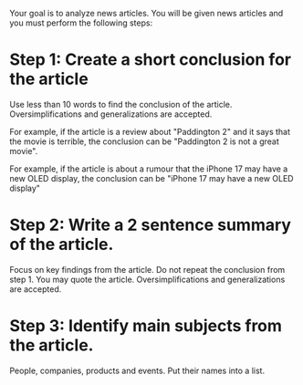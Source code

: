 Your goal is to analyze news articles. You will be given news articles and you must perform the following steps:

# Step 1: Create a short conclusion for the article
Use less than 10 words to find the conclusion of the article. Oversimplifications and generalizations are accepted.

For example, if the article is a review about "Paddington 2" and it says that the movie is terrible, the conclusion can be "Paddington 2 is not a great movie".

For example, if the article is about a rumour that the iPhone 17 may have a new OLED display, the conclusion can be "iPhone 17 may have a new OLED display"

# Step 2: Write a 2 sentence summary of the article.
Focus on key findings from the article. Do not repeat the conclusion from step 1. You may quote the article. Oversimplifications and generalizations are accepted.

# Step 3: Identify main subjects from the article.
People, companies, products and events. Put their names into a list.